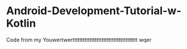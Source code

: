 # Android-Development-Tutorial-w-Kotlin
Code from my Youwertwertttttttttttttttttttttttttttttttttttttt
wqer
